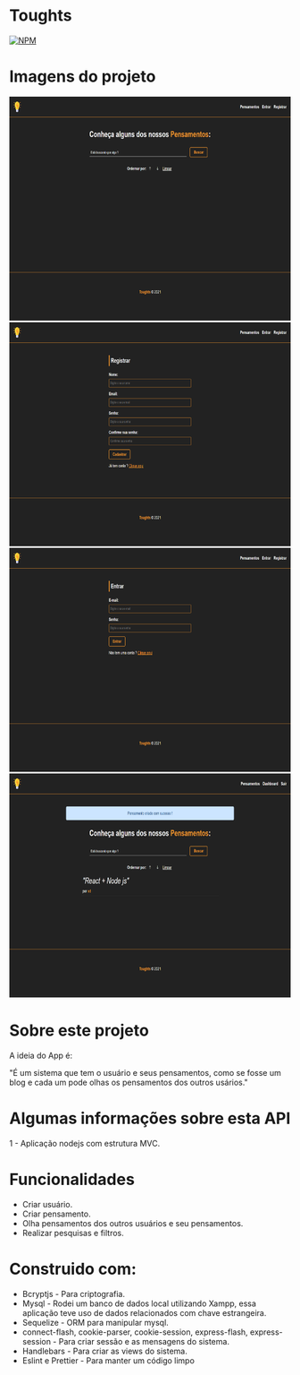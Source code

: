 # Toughts
[![NPM](https://img.shields.io/npm/l/react)](https://github.com/edgomes-dev/project-node-valoriza/blob/master/LICENSE)

# Imagens do projeto
<div align="center">
  <img height="400em" src="./public/img/readme-1.png" />
  <img height="400em" src="./public/img/readme-2.png" />
  <img height="400em" src="./public/img/readme-3.png" />
  <img height="400em" src="./public/img/readme-4.png" />
</div>

# Sobre este  projeto
A ideia do App é:

"É um sistema que tem o usuário e seus pensamentos, como se fosse um blog e cada um pode olhas os pensamentos dos outros usários."

# Algumas informações sobre esta API

1 - Aplicação nodejs com estrutura MVC.

# Funcionalidades

* Criar usuário.
* Criar pensamento.
* Olha pensamentos dos outros usuários e seu pensamentos.
* Realizar pesquisas e filtros.

# Construido com:
* Bcryptjs - Para criptografia.
* Mysql - Rodei um banco de dados local utilizando Xampp, essa aplicação teve uso de dados relacionados com chave estrangeira.
* Sequelize - ORM para manipular mysql.
* connect-flash, cookie-parser, cookie-session, express-flash, express-session - Para criar sessão e as mensagens do sistema.
* Handlebars - Para criar as views do sistema.
* Eslint e Prettier - Para manter um código limpo
